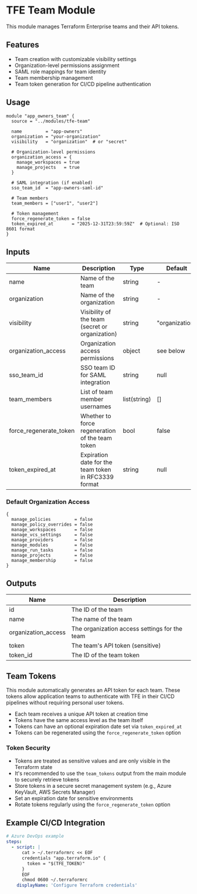 # TFE Team Module

This module manages Terraform Enterprise teams and their API tokens.

## Features

- Team creation with customizable visibility settings
- Organization-level permissions assignment
- SAML role mappings for team identity
- Team membership management
- Team token generation for CI/CD pipeline authentication

## Usage

```hcl
module "app_owners_team" {
  source = "../modules/tfe-team"

  name         = "app-owners"
  organization = "your-organization"
  visibility   = "organization"  # or "secret"
  
  # Organization-level permissions
  organization_access = {
    manage_workspaces = true
    manage_projects   = true
  }
  
  # SAML integration (if enabled)
  sso_team_id  = "app-owners-saml-id"
  
  # Team members
  team_members = ["user1", "user2"]
  
  # Token management
  force_regenerate_token = false
  token_expired_at       = "2025-12-31T23:59:59Z"  # Optional: ISO 8601 format
}
```

## Inputs

| Name                  | Description                                               | Type     | Default | Required |
|-----------------------|-----------------------------------------------------------|----------|---------|----------|
| name                  | Name of the team                                          | string   | -       | yes      |
| organization          | Name of the organization                                  | string   | -       | yes      |
| visibility            | Visibility of the team (secret or organization)           | string   | "organization" | no |
| organization_access   | Organization access permissions                           | object   | see below | no     |
| sso_team_id           | SSO team ID for SAML integration                          | string   | null    | no       |
| team_members          | List of team member usernames                             | list(string) | [] | no       |
| force_regenerate_token | Whether to force regeneration of the team token          | bool     | false   | no       |
| token_expired_at      | Expiration date for the team token in RFC3339 format      | string   | null    | no       |

### Default Organization Access

```hcl
{
  manage_policies         = false
  manage_policy_overrides = false
  manage_workspaces       = false
  manage_vcs_settings     = false
  manage_providers        = false
  manage_modules          = false
  manage_run_tasks        = false
  manage_projects         = false
  manage_membership       = false
}
```

## Outputs

| Name               | Description                                 |
|--------------------|---------------------------------------------|
| id                 | The ID of the team                          |
| name               | The name of the team                        |
| organization_access| The organization access settings for the team|
| token              | The team's API token (sensitive)            |
| token_id           | The ID of the team token                    |

## Team Tokens

This module automatically generates an API token for each team. These tokens allow application teams to authenticate with TFE in their CI/CD pipelines without requiring personal user tokens.

- Each team receives a unique API token at creation time
- Tokens have the same access level as the team itself
- Tokens can have an optional expiration date set via `token_expired_at`
- Tokens can be regenerated using the `force_regenerate_token` option

### Token Security

- Tokens are treated as sensitive values and are only visible in the Terraform state
- It's recommended to use the `team_tokens` output from the main module to securely retrieve tokens
- Store tokens in a secure secret management system (e.g., Azure KeyVault, AWS Secrets Manager)
- Set an expiration date for sensitive environments
- Rotate tokens regularly using the `force_regenerate_token` option

## Example CI/CD Integration

```yaml
# Azure DevOps example
steps:
  - script: |
      cat > ~/.terraformrc << EOF
      credentials "app.terraform.io" {
        token = "$(TFE_TOKEN)"
      }
      EOF
      chmod 0600 ~/.terraformrc
    displayName: 'Configure Terraform credentials'
``` 